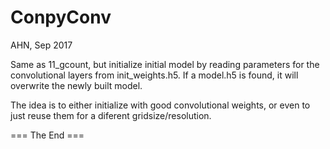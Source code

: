 ConpyConv
===========
AHN, Sep 2017

Same as 11_gcount, but initialize initial model by reading parameters
for the convolutional layers from init_weights.h5.
If a model.h5 is found, it will overwrite the newly built model.

The idea is to either initialize with good convolutional weights,
or even to just reuse them for a diferent gridsize/resolution.

=== The End ===
